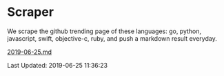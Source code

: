 # Scraper

We scrape the github trending page of these languages: go, python, javascript, swift, objective-c, ruby, and push a markdown result everyday.

[2019-06-25.md](https://github.com/henson/Scraper/blob/master/2019-06-25.md)

Last Updated: 2019-06-25 11:36:23